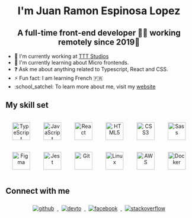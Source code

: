 <meta name="viewport" content="width=device-width, initial-scale=1" />

<div align="center">
  <h1>I'm Juan Ramon Espinosa Lopez</h1>
  <h2>A full-time front-end developer 👨‍💻 working remotely since 2019🚀</h2>
</div>

<ul>
  <li>
    🔭 I'm currently working at <a href="https://ttt.studio/">TTT Studios</a>
  </li>
  <li>🌱 I'm currently learning about Micro frontends.</li>
  <li>❓ Ask me about anything related to Typescript, React and CSS.</li>
  <li>⚡ Fun fact: I am learning French 🇫🇷</li>
  <li>
    :school_satchel: To learn more about me, visit my
    <a href="https://iamjuan.dev">website</a>
  </li>
</ul>

<h2>My skill set</h2>

<div align="center">
  <a href="https://www.typescriptlang.org/" target="_blank"
    ><img
      src="https://profilinator.rishav.dev/skills-assets/typescript-original.svg"
      alt="TypeScript"
      style="margin: 16px; width: 48px"
  /></a>
  <a href="https://www.javascript.com/" target="_blank"
    ><img
      src="https://profilinator.rishav.dev/skills-assets/javascript-original.svg"
      alt="JavaScript"
      style="margin: 16px; width: 48px"
  /></a>
  <a href="https://reactjs.org/" target="_blank"
    ><img
      src="https://profilinator.rishav.dev/skills-assets/react-original-wordmark.svg"
      alt="React"
      style="margin: 16px; width: 48px"
  /></a>
  <a href="https://en.wikipedia.org/wiki/HTML5" target="_blank"
    ><img
      src="https://profilinator.rishav.dev/skills-assets/html5-original-wordmark.svg"
      alt="HTML5"
      style="margin: 16px; width: 48px"
  /></a>
  <a href="https://www.w3schools.com/css/" target="_blank"
    ><img
      src="https://profilinator.rishav.dev/skills-assets/css3-original-wordmark.svg"
      alt="CSS3"
      style="margin: 16px; width: 48px"
  /></a>
  <a href="https://sass-lang.com/" target="_blank"
    ><img
      src="https://profilinator.rishav.dev/skills-assets/sass-original.svg"
      alt="Sass"
      style="margin: 16px; width: 48px"
  /></a>
  <a href="https://www.figma.com/" target="_blank"
    ><img
      src="https://profilinator.rishav.dev/skills-assets/figma-icon.svg"
      alt="Figma"
      style="margin: 16px; width: 48px"
  /></a>
  <a href="https://www.jestjs.io/" target="_blank"
    ><img
      src="https://profilinator.rishav.dev/skills-assets/jest.svg"
      alt="Jest"
      style="margin: 16px; width: 48px"
  /></a>
  <a href="https://github.com/" target="_blank"
    ><img
      src="https://profilinator.rishav.dev/skills-assets/git-scm-icon.svg"
      alt="Git"
      style="margin: 16px; width: 48px"
  /></a>
  <a href="https://www.linux.org/" target="_blank"
    ><img
      src="https://profilinator.rishav.dev/skills-assets/linux-original.svg"
      alt="Linux"
      style="margin: 16px; width: 48px"
  /></a>
  <a href="https://aws.amazon.com/" target="_blank"
    ><img
      src="https://profilinator.rishav.dev/skills-assets/amazonwebservices-original-wordmark.svg"
      alt="AWS"
      style="margin: 16px; width: 48px"
  /></a>
  <a href="https://www.docker.com/" target="_blank"
    ><img
      src="https://profilinator.rishav.dev/skills-assets/docker-original-wordmark.svg"
      alt="Docker"
      style="margin: 16px; width: 48px"
  /></a>
</div>

<h2>Connect with me</h2>

<div align="center">
  <a href="https://github.com/ramonEspinosa" target="_blank">
    <img
    src=https://img.shields.io/badge/github-%2324292e.svg?&style=for-the-badge&logo=github&logoColor=white
    alt=github style="margin: 8px;"/>
  </a>
  <a href="https://dev.to/ramonespinosa" target="_blank">
    <img
    src=https://img.shields.io/badge/dev.to-%2308090A.svg?&style=for-the-badge&logo=dev.to&logoColor=white
    alt=devto style="margin: 8px;"/>
  </a>
  <a href="https://www.facebook.com/ramon.espinosa.1996" target="_blank">
    <img
    src=https://img.shields.io/badge/facebook-%232E87FB.svg?&style=for-the-badge&logo=facebook&logoColor=white
    alt=facebook style="margin: 8px;"/>
  </a>
  <a
    href="https://stackoverflow.com/users/14089142/ramon-espinosa"
    target="_blank"
  >
    <img
    src=https://img.shields.io/badge/stackoverflow-%23F28032.svg?&style=for-the-badge&logo=stackoverflow&logoColor=white
    alt=stackoverflow style="margin: 8px;"/>
  </a>
</div>
